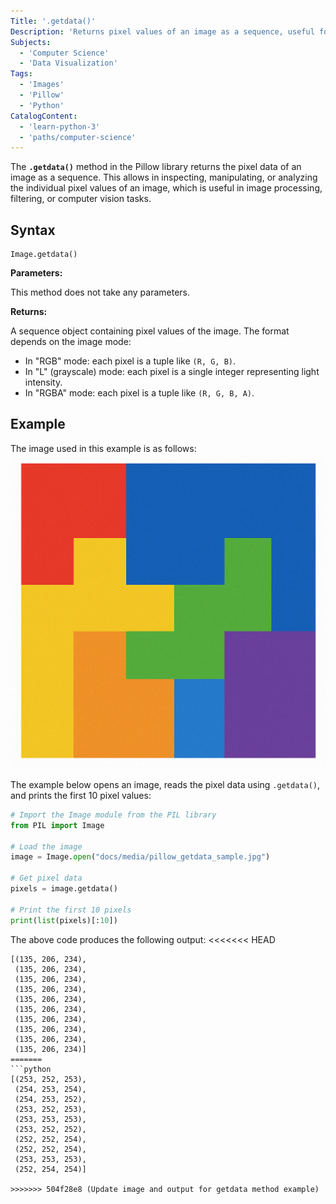 ```yaml
---
Title: '.getdata()'
Description: 'Returns pixel values of an image as a sequence, useful for inspection and processing.'
Subjects:
  - 'Computer Science'
  - 'Data Visualization'
Tags:
  - 'Images'
  - 'Pillow'
  - 'Python'
CatalogContent:
  - 'learn-python-3'
  - 'paths/computer-science'
---
```


The **`.getdata()`** method in the Pillow library returns the pixel data of an image as a sequence. This allows in inspecting, manipulating, or analyzing the individual pixel values of an image, which is useful in image processing, filtering, or computer vision tasks.

## Syntax

```pseudo
Image.getdata()
```

**Parameters:**

This method does not take any parameters.

**Returns:**  

A sequence object containing pixel values of the image. The format depends on the image mode:

- In "RGB" mode: each pixel is a tuple like `(R, G, B)`.
- In "L" (grayscale) mode: each pixel is a single integer representing light intensity.
- In "RGBA" mode: each pixel is a tuple like `(R, G, B, A)`.

## Example

The image used in this example is as follows:
![Sample Image](https://github.com/TanyaDyakonova/docs/raw/main/media/pillow_getdata_sample.jpg)

The example below opens an image, reads the pixel data using `.getdata()`, and prints the first 10 pixel values:

```py
# Import the Image module from the PIL library
from PIL import Image

# Load the image
image = Image.open("docs/media/pillow_getdata_sample.jpg")

# Get pixel data
pixels = image.getdata()

# Print the first 10 pixels
print(list(pixels)[:10])
```

The above code produces the following output:
<<<<<<< HEAD

```shell
[(135, 206, 234),
 (135, 206, 234),
 (135, 206, 234),
 (135, 206, 234),
 (135, 206, 234),
 (135, 206, 234),
 (135, 206, 234),
 (135, 206, 234),
 (135, 206, 234),
 (135, 206, 234)]
=======
```python
[(253, 252, 253),
 (254, 253, 254), 
 (254, 253, 252),
 (253, 252, 253), 
 (253, 253, 253), 
 (253, 252, 252), 
 (252, 252, 254), 
 (252, 252, 254), 
 (253, 253, 253), 
 (252, 254, 254)]

>>>>>>> 504f28e8 (Update image and output for getdata method example)
```

